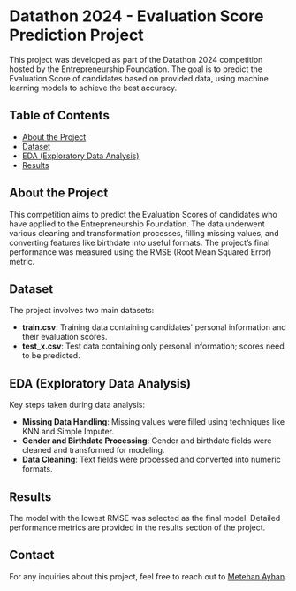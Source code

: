 # Datathon 2024 - Evaluation Score Prediction Project

This project was developed as part of the Datathon 2024 competition hosted by the Entrepreneurship Foundation. The goal is to predict the Evaluation Score of candidates based on provided data, using machine learning models to achieve the best accuracy.

## Table of Contents
- [About the Project](#about-the-project)
- [Dataset](#dataset)
- [EDA (Exploratory Data Analysis)](#eda-exploratory-data-analysis)
- [Results](#results)


## About the Project

This competition aims to predict the Evaluation Scores of candidates who have applied to the Entrepreneurship Foundation. The data underwent various cleaning and transformation processes, filling missing values, and converting features like birthdate into useful formats. The project’s final performance was measured using the RMSE (Root Mean Squared Error) metric.

## Dataset

The project involves two main datasets:
- **train.csv**: Training data containing candidates' personal information and their evaluation scores.
- **test_x.csv**: Test data containing only personal information; scores need to be predicted.

## EDA (Exploratory Data Analysis)

Key steps taken during data analysis:
- **Missing Data Handling**: Missing values were filled using techniques like KNN and Simple Imputer.
- **Gender and Birthdate Processing**: Gender and birthdate fields were cleaned and transformed for modeling.
- **Data Cleaning**: Text fields were processed and converted into numeric formats.


## Results

The model with the lowest RMSE was selected as the final model. Detailed performance metrics are provided in the results section of the project.


## Contact

For any inquiries about this project, feel free to reach out to [Metehan Ayhan](mailto:metehanayhan1213@gmail.com).
